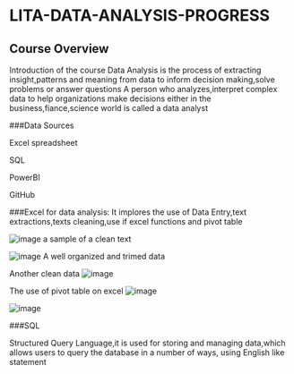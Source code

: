 # LITA-DATA-ANALYSIS-PROGRESS
## Course Overview 
Introduction of the course
Data Analysis is the process of extracting insight,patterns and meaning from data  to inform decision making,solve problems or answer questions
A person who analyzes,interpret complex data to help organizations make decisions either in the business,fiance,science world is called a data analyst

###Data Sources

Excel spreadsheet

SQL

PowerBI

GitHub

###Excel for data analysis: It implores the use of Data Entry,text extractions,texts cleaning,use if excel functions and pivot table 

![image](https://github.com/user-attachments/assets/1281729a-14e3-4ca9-a47f-23ff4ee26627) a sample of a clean text

![image](https://github.com/user-attachments/assets/5886a172-a7ae-4fe4-a9ec-3c974bcff346) A well organized and trimed data 

Another clean data ![image](https://github.com/user-attachments/assets/bddd7c69-2d56-44b0-85ae-b3bd9248730b)

The use of pivot table on excel  ![image](https://github.com/user-attachments/assets/88b7819c-7412-4b76-ad53-b8d3350dafdc)

![image](https://github.com/user-attachments/assets/8cdb9ce1-7a6b-4fa5-903b-d24d2ee214ee)

###SQL

Structured Query Language,it is used for  storing and managing data,which allows users to query the database in a number  of ways, using English like statement 




